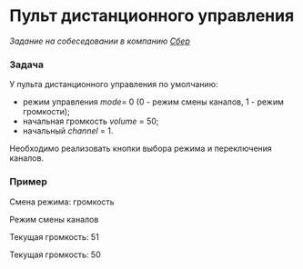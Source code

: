 # Пульт дистанционного управления

_Задание на собеседовании в компанию [Сбер](http://www.sberbank.ru)_

### Задача

У пульта дистанционного управления по умолчанию:
* режим управления _mode_= 0 (0 - режим смены каналов, 1 - режим громкости);
* начальная громкость _volume_ = 50;
* начальный _channel_ = 1.

Необходимо реализовать кнопки выбора режима и переключения каналов.

### Пример

Смена режима: громкость

Режим смены каналов

Текущая громкость: 51

Текущая громкость: 50